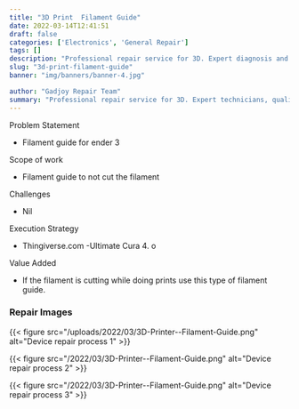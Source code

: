 ```yaml
---
title: "3D Print  Filament Guide"
date: 2022-03-14T12:41:51
draft: false
categories: ['Electronics', 'General Repair']
tags: []
description: "Professional repair service for 3D. Expert diagnosis and quality repairs in Bangalore."
slug: "3d-print-filament-guide"
banner: "img/banners/banner-4.jpg"

author: "Gadjoy Repair Team"
summary: "Professional repair service for 3D. Expert technicians, quality parts, warranty included."
---
```


Problem Statement 

- Filament guide for ender 3

Scope of work

- Filament guide to not cut the filament

Challenges

- Nil

Execution Strategy 

- Thingiverse.com -Ultimate Cura 4. o

Value Added 

- If the filament is cutting while doing prints use this type of filament guide.

### Repair Images

{{< figure src="/uploads/2022/03/3D-Printer--Filament-Guide.png" alt="Device repair process 1" >}}

{{< figure src="/2022/03/3D-Printer--Filament-Guide.png" alt="Device repair process 2" >}}

{{< figure src="/2022/03/3D-Printer--Filament-Guide.png" alt="Device repair process 3" >}}

